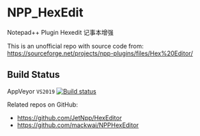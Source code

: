 # NPP_HexEdit
Notepad++ Plugin Hexedit
记事本增强

This is an unofficial repo with source code from:  
https://sourceforge.net/projects/npp-plugins/files/Hex%20Editor/


Build Status
------------

AppVeyor `VS2019`  [![Build status](https://ci.appveyor.com/api/projects/status/x8j5dnfur93n6six?svg=true)](https://ci.appveyor.com/project/chcg/npp-hexedit)

Related repos on GitHub:
- https://github.com/JetNpp/HexEditor
- https://github.com/mackwai/NPPHexEditor
